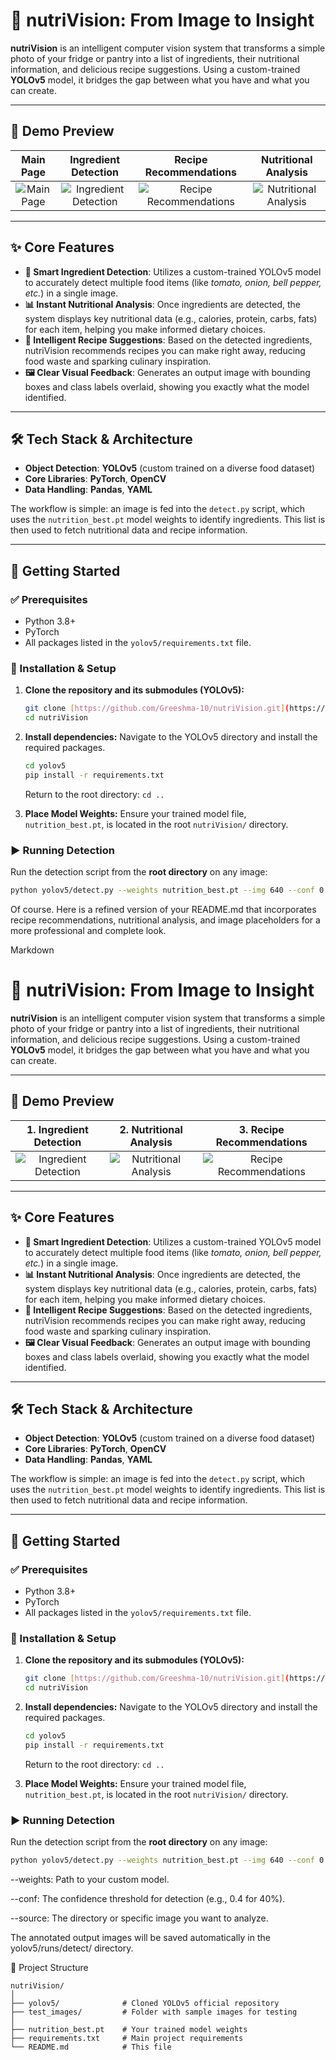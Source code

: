 # 🥗 nutriVision: From Image to Insight

**nutriVision** is an intelligent computer vision system that transforms a simple photo of your fridge or pantry into a list of ingredients, their nutritional information, and delicious recipe suggestions. Using a custom-trained **YOLOv5** model, it bridges the gap between what you have and what you can create.

---

## 📸 Demo Preview

| Main Page | Ingredient Detection | Recipe Recommendations | Nutritional Analysis |
| :---: | :---: | :---: | :---:
| ![Main Page](https://github.com/user-attachments/assets/68a25f6a-f7b0-4bec-8ff1-c68107385e5f) | ![Ingredient Detection](https://github.com/user-attachments/assets/b61a9e3e-da78-40e0-a5a4-8073a5396f56) | ![Recipe Recommendations](https://github.com/user-attachments/assets/486fd131-a137-4190-9232-0eff2fcb3a74) | ![Nutritional Analysis](https://github.com/user-attachments/assets/dc6be91e-f258-428f-88c8-bde1a9134993) 

---

## ✨ Core Features

-   **📸 Smart Ingredient Detection**: Utilizes a custom-trained YOLOv5 model to accurately detect multiple food items (like *tomato, onion, bell pepper, etc.*) in a single image.
-   **📊 Instant Nutritional Analysis**: Once ingredients are detected, the system displays key nutritional data (e.g., calories, protein, carbs, fats) for each item, helping you make informed dietary choices.
-   **🍲 Intelligent Recipe Suggestions**: Based on the detected ingredients, nutriVision recommends recipes you can make right away, reducing food waste and sparking culinary inspiration.
-   **🖼️ Clear Visual Feedback**: Generates an output image with bounding boxes and class labels overlaid, showing you exactly what the model identified.

---

## 🛠️ Tech Stack & Architecture

-   **Object Detection**: **YOLOv5** (custom trained on a diverse food dataset)
-   **Core Libraries**: **PyTorch**, **OpenCV**
-   **Data Handling**: **Pandas**, **YAML**

The workflow is simple: an image is fed into the `detect.py` script, which uses the `nutrition_best.pt` model weights to identify ingredients. This list is then used to fetch nutritional data and recipe information.

---

## 🚀 Getting Started

### ✅ Prerequisites
-   Python 3.8+
-   PyTorch
-   All packages listed in the `yolov5/requirements.txt` file.

### 🔧 Installation & Setup

1.  **Clone the repository and its submodules (YOLOv5):**
    ```bash
    git clone [https://github.com/Greeshma-10/nutriVision.git](https://github.com/Greeshma-10/nutriVision.git)
    cd nutriVision
    ```

2.  **Install dependencies:**
    Navigate to the YOLOv5 directory and install the required packages.
    ```bash
    cd yolov5
    pip install -r requirements.txt
    ```
    Return to the root directory: `cd ..`

3.  **Place Model Weights:**
    Ensure your trained model file, `nutrition_best.pt`, is located in the root `nutriVision/` directory.

### ▶️ Running Detection

Run the detection script from the **root directory** on any image:
```bash
python yolov5/detect.py --weights nutrition_best.pt --img 640 --conf 0.4 --source test_images/your_image.jpg
```
Of course. Here is a refined version of your README.md that incorporates recipe recommendations, nutritional analysis, and image placeholders for a more professional and complete look.

Markdown

# 🥗 nutriVision: From Image to Insight

**nutriVision** is an intelligent computer vision system that transforms a simple photo of your fridge or pantry into a list of ingredients, their nutritional information, and delicious recipe suggestions. Using a custom-trained **YOLOv5** model, it bridges the gap between what you have and what you can create.

---

## 📸 Demo Preview

| 1. Ingredient Detection | 2. Nutritional Analysis | 3. Recipe Recommendations |
| :---: | :---: | :---: |
| ![Ingredient Detection](https://i.imgur.com/REPLACE_WITH_DETECTION_URL.png) | ![Nutritional Analysis](https://i.imgur.com/REPLACE_WITH_NUTRITION_URL.png) | ![Recipe Recommendations](https://i.imgur.com/REPLACE_WITH_RECIPE_URL.png) |

---

## ✨ Core Features

-   **📸 Smart Ingredient Detection**: Utilizes a custom-trained YOLOv5 model to accurately detect multiple food items (like *tomato, onion, bell pepper, etc.*) in a single image.
-   **📊 Instant Nutritional Analysis**: Once ingredients are detected, the system displays key nutritional data (e.g., calories, protein, carbs, fats) for each item, helping you make informed dietary choices.
-   **🍲 Intelligent Recipe Suggestions**: Based on the detected ingredients, nutriVision recommends recipes you can make right away, reducing food waste and sparking culinary inspiration.
-   **🖼️ Clear Visual Feedback**: Generates an output image with bounding boxes and class labels overlaid, showing you exactly what the model identified.

---

## 🛠️ Tech Stack & Architecture

-   **Object Detection**: **YOLOv5** (custom trained on a diverse food dataset)
-   **Core Libraries**: **PyTorch**, **OpenCV**
-   **Data Handling**: **Pandas**, **YAML**

The workflow is simple: an image is fed into the `detect.py` script, which uses the `nutrition_best.pt` model weights to identify ingredients. This list is then used to fetch nutritional data and recipe information.

---

## 🚀 Getting Started

### ✅ Prerequisites
-   Python 3.8+
-   PyTorch
-   All packages listed in the `yolov5/requirements.txt` file.

### 🔧 Installation & Setup

1.  **Clone the repository and its submodules (YOLOv5):**
    ```bash
    git clone [https://github.com/Greeshma-10/nutriVision.git](https://github.com/Greeshma-10/nutriVision.git)
    cd nutriVision
    ```

2.  **Install dependencies:**
    Navigate to the YOLOv5 directory and install the required packages.
    ```bash
    cd yolov5
    pip install -r requirements.txt
    ```
    Return to the root directory: `cd ..`

3.  **Place Model Weights:**
    Ensure your trained model file, `nutrition_best.pt`, is located in the root `nutriVision/` directory.

### ▶️ Running Detection

Run the detection script from the **root directory** on any image:
```bash
python yolov5/detect.py --weights nutrition_best.pt --img 640 --conf 0.4 --source test_images/your_image.jpg
```
--weights: Path to your custom model.

--conf: The confidence threshold for detection (e.g., 0.4 for 40%).

--source: The directory or specific image you want to analyze.

The annotated output images will be saved automatically in the yolov5/runs/detect/ directory.

📁 Project Structure
```text
nutriVision/
│
├── yolov5/              # Cloned YOLOv5 official repository
├── test_images/         # Folder with sample images for testing
│
├── nutrition_best.pt    # Your trained model weights
├── requirements.txt     # Main project requirements
└── README.md            # This file
```
